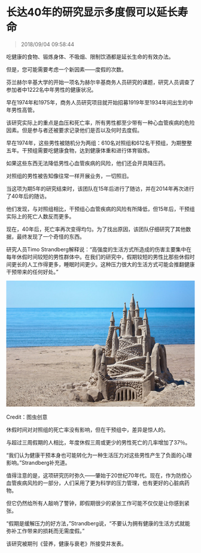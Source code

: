 # 长达40年的研究显示多度假可以延长寿命

> 2018/09/04 09:58:44

吃健康的食物、锻炼身体、不吸烟、限制饮酒都是延长生命的有效办法。

但是，您可能需要考虑一个新因素——度假的次数。

芬兰赫尔辛基大学的开始一项名为赫尔辛基商务人员研究的课题，研究人员调查了参加者中1222名中年男性的健康状况。

早在1974年和1975年，商务人员研究项目就开始招募1919年至1934年间出生的中年男性高管。

该研究实际上的重点是血压和死亡率，所有男性都至少带有一种心血管疾病的危险因素。但是参与者还被要求记录他们是否以及何时去度假。

早在1974年，这些男性被随机分为两组：610名对照组和612名干预组，为期整整五年。干预组需要吃健康食物，达到健康体重和进行体育锻炼。

如果这些东西无法降低男性心血管疾病的风险，他们还会开具降压药。

对照组的男性被告知像往常一样开展业务，一切照旧。

当这项为期5年的研究结束时，该团队在15年后进行了随访，并在2014年再次进行了40年后的随访。

他们发现，与对照组相比，干预组心血管疾病的风险有所降低，但15年后，干预组实际上的死亡人数反而更多。

现在，40年后，死亡率再次变得均匀。为了找出原因，该团队仔细研究了其他数据，最终发现了一个奇怪的东西。

研究人员Timo Strandberg解释说：“高强度的生活方式所造成的伤害主要集中在每年休假时间较短的男性群体中。在我们的研究中，假期较短的男性比那些休假时间更长的人工作得更多，睡眠时间更少。这种压力很大的生活方式可能会推翻健康干预带来的任何好处。”

![20180904-095844-0001](/assets/images/20180904-095844-0001.jpg)

Credit：图虫创意

休假时间对对照组的死亡率没有影响，但在干预组中，差异是惊人的。

与超过三周假期的人相比，年度休假三周或更少的男性死亡的几率增加了37％。

“我们认为健康干预本身也可能转化为一种生活压力对这些男性产生了负面的心理影响。”Strandberg补充道。

值得注意的是，这项研究历时弥久——肇始于20世纪70年代。现在，作为防控心血管疾病风险的一部分，人们采用了更为科学的压力管理，也有更好的心脏病药物。

但它仍然给所有人敲响了警钟，即假期很少的紧张工作可能不仅仅是让你感到紧张。

“假期是缓解压力的好方法，”Strandberg说，“不要认为拥有健康的生活方式就能弥补工作带来的损耗而无需度假。”

该研究被期刊《营养，健康与衰老》所接受并发表。
